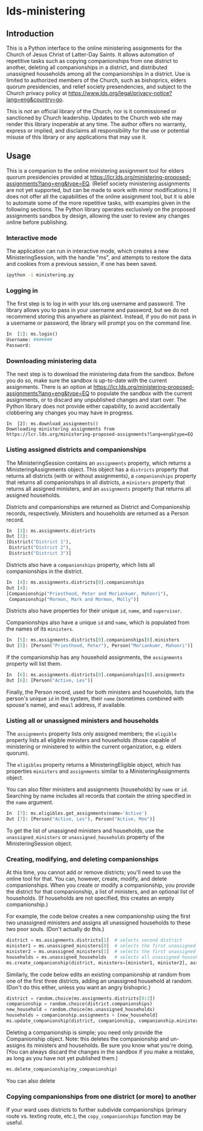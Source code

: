 # lds-ministering
## Introduction
This is a Python interface to the online ministering assignments for the Church of Jesus Christ of Latter-Day Saints.
It allows automation of repetitive tasks such as copying companionships from one district to another, deleting all
companionships in a district, and distributed unassigned households among all the companionships in a district. Use
is limited to authorized members of the Church, such as bishoprics, elders quorum presidencies, and relief society
presendencies, and subject to the Church privacy policy at https://www.lds.org/legal/privacy-notice?lang=eng&country=go.

This is *not* an official library of the Church, nor is it commissioned or sanctioned by Church leadership. Updates
to the Church web site may render this library inoperable at any time. The author offers no warranty, express or implied, 
and disclaims all responsibility for the use or potential misuse of this library or any applications that may use it.

## Usage
This is a companion to the online ministering assignment tool for elders quorum presidencies provided at 
https://lcr.lds.org/ministering-proposed-assignments?lang=eng&type=EQ. (Relief society ministering assignments are not
yet supported, but can be made to work with minor modifications.) It does not offer all the capabilities of the online
assignment tool, but it is able to automate some of the more repetitive tasks, with examples given in the following 
sections. The Python library operates exclusively on the proposed assignments sandbox by design, allowing the user to 
review any changes online before publishing.

### Interactive mode
The application can run in interactive mode, which creates a new MinisteringSession, with the handle "ms", and attempts
to restore the data and cookies from a previous session, if one has been saved.

```sh
ipython -i ministering.py
```

### Logging in
The first step is to log in with your lds.org username and password. The library allows you to pass in your username and
password, but we do not recommend storing this anywhere as plaintext. Instead, if you do not pass in a username or 
password, the library will prompt you on the command line.

```python
In  [1]: ms.login()
Username: #######
Password:
```

### Downloading ministering data
The next step is to download the ministering data from the sandbox. Before you do so, make sure the sandbox is up-to-date
with the current assignments. There is an option at https://lcr.lds.org/ministering-proposed-assignments?lang=eng&type=EQ
to populate the sandbox with the current assignments, or to discard any unpublished changes and start over. The Python
library does not provide either capability, to avoid accidentally clobbering any changes you may have in progress.

```
In  [2]: ms.download_assignments()
Downloading ministering assignments from https://lcr.lds.org/ministering-proposed-assignments?lang=eng&type=EQ
```

### Listing assigned districts and companionships
The MinisteringSession contains an `assignments` property, which returns a MinisteringAssignments object. This object
has a `districts` property that returns all districts (with or without assignments), a `companionships` property that
returns all companionships in all districts, a `ministers` property that returns all assigned ministers, and an
`assignments` property that returns all assigned households.

Districts and companionships are returned as District and Companionship records, respectively. Ministers and households
are returned as a Person record.
```python
In  [3]: ms.assignments.districts
Out [3]:
[District("District 1"),
 District("District 2"),
 District("District 3")]
 ```
 
Districts also have a `companionships` property, which lists all companionships in the district.
```python
In  [4]: ms.assignments.districts[0].companionships
Out [4]:
[Companionship("Priesthood, Peter and Moriankumr, Mahonri"),
 Companionship("Mormon, Mark and Mormon, Molly")]
```

Districts also have properties for their unique `id`, `name`, and `supervisor`.

Companionships also have a unique `id` and `name`, which is populated from the names of its `ministers`.
```python
In  [5]: ms.assignments.districts[0].companionships[0].ministers
Out [5]: [Person("Priesthood, Peter"), Person("Moriankumr, Mahonri")]
```

If the companionship has any household assignments, the `assignments` property will list them.
```python
In  [6]: ms.assignments.districts[0].companionships[0].assignments
Out [6]: [Person("Active, Les")]
```

Finally, the Person record, used for both ministers and households, lists the person's unique `id` in the system,
their `name` (sometimes combined with spouse's name), and `email` address, if available.

### Listing all or unassigned ministers and households
The `assignments` property lists only assigned members; the `eligible` property lists all eligible ministers and
households (those capable of ministering or ministered to within the current organization, e.g. elders quorum).

The `eligibles` property returns a MinisteringEligible object, which has properties `ministers` and `assignments`
similar to a MinisteringAssignments object.

You can also filter ministers and assignments (households) by `name` or `id`. Searching by name includes all records 
that contain the string specified in the `name` argument.
```python
In  [7]: ms.eligibles.get_assignments(name='Active')
Out [7]: [Person("Active, Les"), Person("Active, Moe")]
```

To get the list of unassigned ministers and households, use the `unassigned_ministers` or `unassigned_households`
property of the MinisteringSession object.

### Creating, modifying, and deleting companionships
At this time, you cannot add or remove districts; you'll need to use the online tool for that. You can, however,
create, modify, and delete companionships. When you create or modify a companionship, you provide the district
for that companionship, a list of ministers, and an optional list of households. (If households are not specified,
this creates an empty companionship.)

For example, the code below creates a new companionship using the first two unassigned ministers and assigns all 
unassigned households to these two poor souls. (Don't actually do this.)

```python
district = ms.assignments.districts[1]  # selects second district
minister1 = ms.unassigned_ministers[0]  # selects the first unassigned minister
minister2 = ms.unassigned_ministers[1]  # selects the first unassigned minister
households = ms.unassigned_households   # selects all unassigned households
ms.create_companionship(district, ministers=[minister1, minister2], assignments=households)
```

Similarly, the code below edits an existing companionship at random from one of the first three districts, adding
an unassigned household at random. (Don't do this either, unless you want an angry bishopric.)

```python
district = random.choice(ms.assignments.districts[0:3])
companionship = random.choice(district.companionships)
new_household = random.choice(ms.unassigned_households)
households = companionship.assignments + [new_household]
ms.update_companionship(district, companionship, companionship.ministers, households)
```

Deleting a companionship is simple; you need only provide the Companionship object. Note: this deletes the 
companionship and un-assigns its ministers and households. Be sure you know what you're doing. (You can always 
discard the changes in the sandbox if you make a mistake, as long as you have not yet published them.)

```python
ms.delete_companionship(my_companionship)
```

You can also delete 

### Copying companionships from one district (or more) to another
If your ward uses districts to further subdivide companionships (primary route vs. texting route, etc.), the
`copy_companionships` function may be useful.
